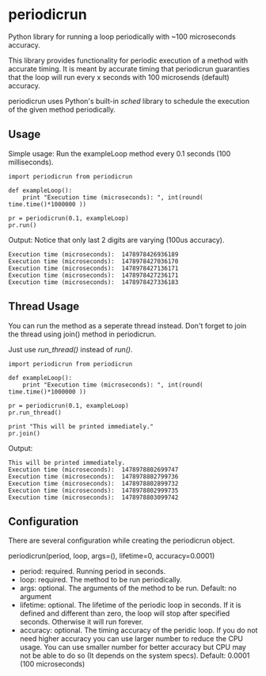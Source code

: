 # periodicrun
Python library for running a loop periodically with ~100 microseconds accuracy.

This library provides functionality for periodic execution of a method with accurate timing. It is meant by accurate timing that periodicrun guaranties that the loop will run every x seconds with 100 microsends (default) accuracy.

periodicrun uses Python's built-in *sched* library to schedule the execution of the given method periodically.

Usage
-----
Simple usage:
Run the exampleLoop method every 0.1 seconds (100 milliseconds).
~~~~
import periodicrun from periodicrun

def exampleLoop():
    print "Execution time (microseconds): ", int(round( time.time()*1000000 ))

pr = periodicrun(0.1, exampleLoop)
pr.run()
~~~~
Output:
Notice that only last 2 digits are varying (100us accuracy).
~~~~
Execution time (microseconds):  1478978426936189
Execution time (microseconds):  1478978427036170
Execution time (microseconds):  1478978427136171
Execution time (microseconds):  1478978427236171
Execution time (microseconds):  1478978427336183
~~~~

Thread Usage
------------
You can run the method as a seperate thread instead. Don't forget to join the thread using join() method in periodicrun.

Just use *run_thread()* instead of *run()*.
~~~~
import periodicrun from periodicrun

def exampleLoop():
    print "Execution time (microseconds): ", int(round( time.time()*1000000 ))

pr = periodicrun(0.1, exampleLoop)
pr.run_thread()

print "This will be printed immediately."
pr.join()
~~~~
Output:
~~~~
This will be printed immediately.
Execution time (microseconds):  1478978802699747
Execution time (microseconds):  1478978802799736
Execution time (microseconds):  1478978802899732
Execution time (microseconds):  1478978802999735
Execution time (microseconds):  1478978803099742
~~~~

Configuration
-------------
There are several configuration while creating the periodicrun object.

periodicrun(period, loop, args=(), lifetime=0, accuracy=0.0001)
* period: required. Running period in seconds.
* loop: required. The method to be run periodically.
* args: optional. The arguments of the method to be run. Default: no argument
* lifetime: optional. The lifetime of the periodic loop in seconds. If it is defined and different than zero, the loop will stop after specified seconds. Otherwise it will run forever.
* accuracy: optional. The timing accuracy of the peridic loop. If you do not need higher accuracy you can use larger number to reduce the CPU usage. You can use smaller number for better accuracy but CPU may not be able to do so (It depends on the system specs). Default: 0.0001 (100 microseconds)

